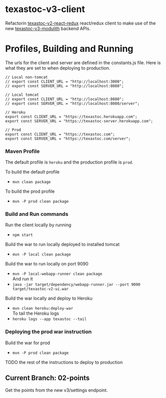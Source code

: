 # texastoc-v3-client

Refactorin [texastoc-v2-react-redux](https://github.com/gpratte/texastoc-v2-react-redux) react/redux client to 
make use of the new [texastoc-v3-modulith](https://github.com/gpratte/texastoc-v3-modulith)
backend APIs.

# Profiles, Building and Running
The urls for the client and server are defined in the constants.js file. Here is what they are set to when deploying to production.

```
// Local non-tomcat
// export const CLIENT_URL = "http://localhost:3000";
// export const SERVER_URL = "http://localhost:8080";

// Local tomcat
// export const CLIENT_URL = "http://localhost:8080";
// export const SERVER_URL = "http://localhost:8080/server";

// Heroku
export const CLIENT_URL = "https://texastoc.herokuapp.com";
export const SERVER_URL = "https://texastoc-server.herokuapp.com";

// Prod
export const CLIENT_URL = "https://texastoc.com";
export const SERVER_URL = "https://texastoc.com/server";
```

### Maven Profile
The default profile is `heroku` and the production profile is `prod`.

To build the default profile
* `mvn clean package`

To build the prod profile
* `mvn -P prod clean package`

### Build and Run commands
Run the client locally by running
* `npm start`

Build the war to run locally deployed to installed tomcat
* `mvn -P local clean package`<br/>

Build the war to run locally on port 9090
* `mvn -P local-webapp-runner clean package`<br/>
And run it
* `java -jar target/dependency/webapp-runner.jar --port 9090 target/texastoc-v2-ui.war`

Build the war locally and deploy to Heroku
* `mvn clean heroku:deploy-war`<br/>
To tail the Heroku logs
* `heroku logs --app texastoc --tail`


### Deploying the prod war instruction
Build the war for prod
* `mvn -P prod clean package`

TODO the rest of the instructions to deploy to production

## Current Branch: 02-points
Get the points from the new v3/settings endpoint.

